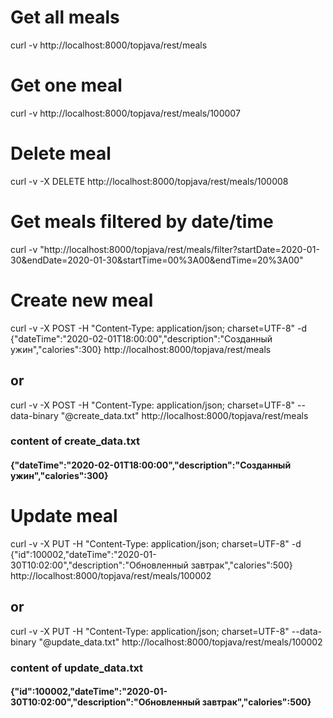 # Get all meals
curl -v http://localhost:8000/topjava/rest/meals
# Get one meal
curl -v http://localhost:8000/topjava/rest/meals/100007
# Delete meal
curl -v -X DELETE http://localhost:8000/topjava/rest/meals/100008
# Get meals filtered by date/time 
curl -v "http://localhost:8000/topjava/rest/meals/filter?startDate=2020-01-30&endDate=2020-01-30&startTime=00%3A00&endTime=20%3A00"
# Create new meal
curl -v -X POST -H "Content-Type: application/json; charset=UTF-8" -d {"dateTime":"2020-02-01T18:00:00","description":"Созданный ужин","calories":300} http://localhost:8000/topjava/rest/meals
## or
curl -v -X POST -H "Content-Type: application/json; charset=UTF-8" --data-binary "@create_data.txt" http://localhost:8000/topjava/rest/meals
### content of create_data.txt
#### {"dateTime":"2020-02-01T18:00:00","description":"Созданный ужин","calories":300}

# Update meal
curl -v -X PUT -H "Content-Type: application/json; charset=UTF-8" -d {"id":100002,"dateTime":"2020-01-30T10:02:00","description":"Обновленный завтрак","calories":500} http://localhost:8000/topjava/rest/meals/100002
## or
curl -v -X PUT -H "Content-Type: application/json; charset=UTF-8" --data-binary "@update_data.txt" http://localhost:8000/topjava/rest/meals/100002
### content of update_data.txt
#### {"id":100002,"dateTime":"2020-01-30T10:02:00","description":"Обновленный завтрак","calories":500}

